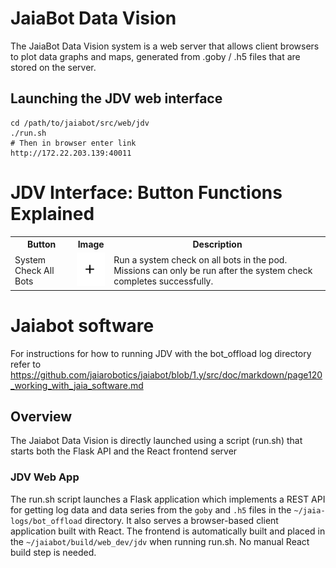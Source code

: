 # JaiaBot Data Vision

The JaiaBot Data Vision system is a web server that allows client browsers to plot data graphs and maps, generated from .goby / .h5 files that are stored on the server.

##  Launching the JDV web interface
```
cd /path/to/jaiabot/src/web/jdv
./run.sh
# Then in browser enter link 
http://172.22.203.139:40011
```

# JDV Interface: Button Functions Explained
<table>
  <tr>
    <th>Button</th>
    <th>Image</th>
    <th>Description</th>
  </tr>
  <tr>
    <td>System Check All Bots</td>
    <td><img src="https://raw.githubusercontent.com/Kait211/Practice/main/Add%20Plot.png" alt="System Check All Bots" style="width: 50px; height: auto;"></td>
    <td>Run a system check on all bots in the pod. Missions can only be run after the system check completes successfully.</td>
  </tr>
</table>


# Jaiabot software
For instructions for how to running JDV with the bot_offload log directory refer to https://github.com/jaiarobotics/jaiabot/blob/1.y/src/doc/markdown/page120_working_with_jaia_software.md

## Overview

The Jaiabot Data Vision is directly launched using a script (run.sh) that starts both the Flask API and the React frontend server

### JDV Web App
The run.sh script launches a Flask application which implements a REST API for getting log data and data series from the `goby` and `.h5` files in the `~/jaia-logs/bot_offload` directory. It also serves a browser-based client application built with React. The frontend is automatically built and placed in the `~/jaiabot/build/web_dev/jdv` when running run.sh. No manual React build step is needed.
